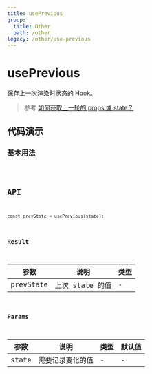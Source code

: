 ```yaml
---
title: usePrevious
group:
  title: Other
  path: /other
legacy: /other/use-previous
---
```


# usePrevious

保存上一次渲染时状态的 Hook。

> 参考 [如何获取上一轮的 props 或 state？](https://zh-hans.reactjs.org/docs/hooks-faq.html#how-to-get-the-previous-props-or-state)

## 代码演示

### 基本用法

<code src="./demo/Demo1.jsx" />

## API

```
const prevState = usePrevious(state);
```

### Result

| 参数 | 说明     | 类型 |
|------|----------|------|
| prevState | 上次 state 的值 | -  |

### Params

| 参数    | 说明     | 类型                   | 默认值 |
|---------|----------|------------------------|--------|
| state | 需要记录变化的值 | - | -      |
